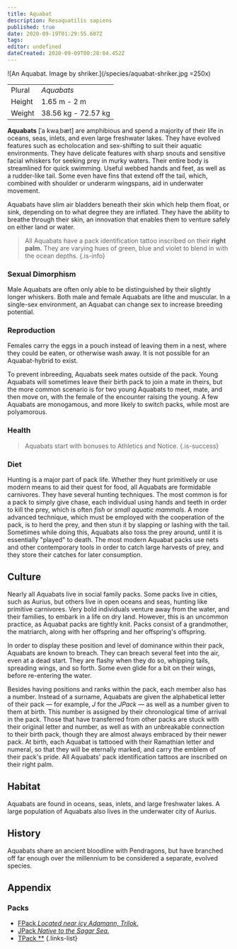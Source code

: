 ```yaml
---
title: Aquabat
description: Resaquatilis sapiens
published: true
date: 2020-09-19T01:29:55.607Z
tags: 
editor: undefined
dateCreated: 2020-09-09T00:28:04.452Z
---
```


![An Aquabat. Image by shriker.](/species/aquabat-shriker.jpg =250x)

| | |
|-|-|
| Plural        | *Aquabats* |
| Height        | 1.65 m - 2 m |
| Weight        | 38.56 kg - 72.57 kg |

**Aquabats** \[ˈa kwaˌbæt\] are amphibious and spend a majority of their life in oceans, seas, inlets, and even large freshwater lakes. They have evolved features such as echolocation and sex-shifting to suit their aquatic environments. They have delicate features with sharp snouts and sensitive facial whiskers for seeking prey in murky waters. Their entire body is streamlined for quick swimming. Useful webbed hands and feet, as well as a rudder-like tail. Some even have fins that extend off the tail, which, combined with shoulder or underarm wingspans, aid in underwater movement.

Aquabats have slim air bladders beneath their skin which help them float, or sink, depending on to what degree they are inflated. They have the ability to breathe through their skin, an innovation that enables them to venture safely on either land or water. 

> All Aquabats have a pack identification tattoo inscribed on their **right palm.** They are varying hues of green, blue and violet to blend in with the ocean depths.
{.is-info}

### Sexual Dimorphism

Male Aquabats are often only able to be distinguished by their slightly longer whiskers. Both male and female Aquabats are lithe and muscular. In a single-sex environment, an Aquabat can change sex to increase breeding potential.

### Reproduction

Females carry the eggs in a pouch instead of leaving them in a nest, where they could be eaten, or otherwise wash away. It is not possible for an Aquabat-hybrid to exist.

To prevent inbreeding, Aquabats seek mates outside of the pack. Young Aquabats will sometimes leave their birth pack to join a mate in theirs, but the more common scenario is for two young Aquabats to meet, mate, and then move on, with the female of the encounter raising the young. A few Aquabats are monogamous, and more likely to switch packs, while most are polyamorous.

### Health

> Aquabats start with bonuses to Athletics and Notice.
{.is-success}

### Diet

Hunting is a major part of pack life. Whether they hunt primitively or use modern means to aid their quest for food, all Aquabats are formidable carnivores. They have several hunting techniques. The most common is for a pack to simply give chase, each individual using hands and teeth in order to kill the prey, which is often *fish* or *small aquatic mammals*. A more advanced technique, which must be employed with the cooperation of the pack, is to herd the prey, and then stun it by slapping or lashing with the tail. Sometimes while doing this, Aquabats also toss the prey around, until it is essentially "played" to death. The most modern Aquabat packs use nets and other contemporary tools in order to catch large harvests of prey, and they store their catches for later consumption.

## Culture

Nearly all Aquabats live in social family packs. Some packs live in cities, such as Aurius, but others live in open oceans and seas, hunting like primitive carnivores. Very bold individuals venture away from the water, and their families, to embark in a life on dry land. However, this is an uncommon practice, as Aquabat packs are tightly knit. Packs consist of a grandmother, the matriarch, along with her offspring and her offspring's offspring.

In order to display these position and level of dominance within their pack, Aquabats are known to breach. They can breach several feet into the air, even at a dead start. They are flashy when they do so, whipping tails, spreading wings, and so forth. Some even glide for a bit on their wings, before re-entering the water.

Besides having positions and ranks within the pack, each member also has a number. Instead of a surname, Aquabats are given the alphabetical letter of their pack — for example, *J* for the *JPack* — as well as a number given to them at birth. This number is assigned by their chronological time of arrival in the pack. Those that have transferred from other packs are stuck with their original letter and number, as well as with an unbreakable connection to their birth pack, though they are almost always embraced by their newer pack. At birth, each Aquabat is tattooed with their Ramathian letter and numeral, so that they will be eternally marked, and carry the emblem of their pack's pride. All Aquabats' pack identification tattoos are inscribed on their right palm. 

## Habitat

Aquabats are found in oceans, seas, inlets, and large freshwater lakes. A large population of Aquabats also lives in the underwater city of Aurius.

## History

Aquabats share an ancient bloodline with Pendragons, but have branched off far enough over the millennium to be considered a separate, evolved species.

## Appendix

### Packs

- [FPack *Located near icy Adamann, Trilok.*](/genealogy/fpack)
- [JPack *Native to the Sagar Sea.*](/genealogy/jpack)
- [TPack **](/genealogy/tpack)
{.links-list}
